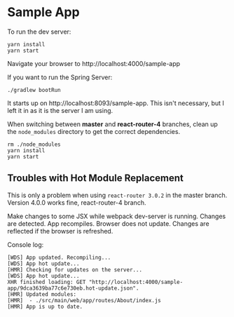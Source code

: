 # Sample App

To run the dev server:

```
yarn install
yarn start
```

Navigate your browser to http://localhost:4000/sample-app

If you want to run the Spring Server:

```
./gradlew bootRun
```

It starts up on http://localhost:8093/sample-app. This isn't necessary, but I left it in as it is the server I am using.

When switching between **master** and **react-router-4** branches, clean up the `node_modules` directory to get the 
correct dependencies.

```
rm ./node_modules
yarn install
yarn start
```

## Troubles with Hot Module Replacement

This is only a problem when using `react-router 3.0.2` in the master branch. Version 4.0.0 works fine, react-router-4 branch.  

Make changes to some JSX while webpack dev-server is running. Changes are detected. App recompiles. Browser does not update. Changes are reflected if the browser is refreshed.

Console log:

```
[WDS] App updated. Recompiling...
[WDS] App hot update...
[HMR] Checking for updates on the server...
[WDS] App hot update...
XHR finished loading: GET "http://localhost:4000/sample-app/9dca3639ba77c6e730eb.hot-update.json".
[HMR] Updated modules:
[HMR]  - ./src/main/web/app/routes/About/index.js
[HMR] App is up to date.
```
